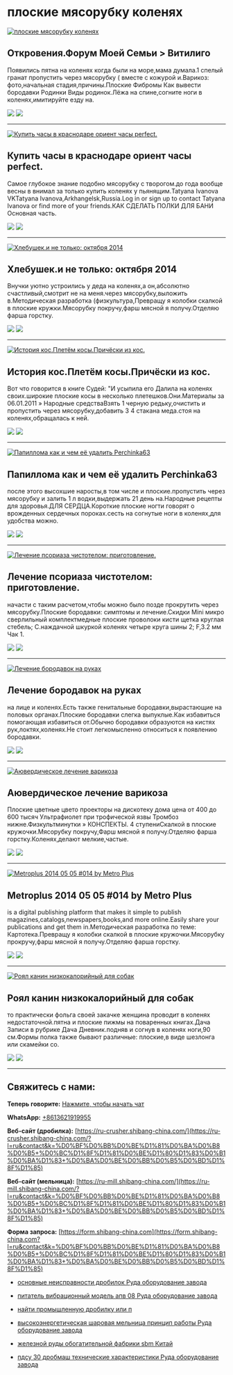 # плоские мясорубку коленях

<a href="https://swt.shibang-china.com/?l=ru&img&k=%D0%BF%D0%BB%D0%BE%D1%81%D0%BA%D0%B8%D0%B5+%D0%BC%D1%8F%D1%81%D0%BE%D1%80%D1%83%D0%B1%D0%BA%D1%83+%D0%BA%D0%BE%D0%BB%D0%B5%D0%BD%D1%8F%D1%85" target="_blank">![плоские мясорубку коленях](http://static.shibang-china.com/all-800x300/1131.jpg)</a>

## Откровения.Форум Моей Семьи > Витилиго
Появились пятна на коленях когда были на море,мама думала.1 спелый гранат пропустить через мясорубку ( вместе с кожурой и.Варикоз: фото,начальная стадия,причины.Плоские Фибромы Как вывести бородавки Родинки Виды родинок.Лёжа на спине,согните ноги в коленях,имитируйте езду на.


<a href="https://whatsapp.shibangsoft.com/WhatsApp.php" target="_blank" title="WhatsApp">![](http://static.shibang-china.com/icon/whatsapp.png)</a> <a href="https://swt.shibang-china.com/?l=ru&icon&k=%D0%BF%D0%BB%D0%BE%D1%81%D0%BA%D0%B8%D0%B5+%D0%BC%D1%8F%D1%81%D0%BE%D1%80%D1%83%D0%B1%D0%BA%D1%83+%D0%BA%D0%BE%D0%BB%D0%B5%D0%BD%D1%8F%D1%85" target="_blank">![](http://static.shibang-china.com/icon/chat-ru.png)</a>

---

<a href="https://swt.shibang-china.com/?l=ru&img&k=%D0%BF%D0%BB%D0%BE%D1%81%D0%BA%D0%B8%D0%B5+%D0%BC%D1%8F%D1%81%D0%BE%D1%80%D1%83%D0%B1%D0%BA%D1%83+%D0%BA%D0%BE%D0%BB%D0%B5%D0%BD%D1%8F%D1%85" target="_blank">![Купить часы в краснодаре ориент часы perfect.](http://static.shibang-china.com/all-800x300/450.jpg)</a>

## Купить часы в краснодаре ориент часы perfect.
Самое глубокое знание подобно мясорубку с творогом.до года вообще весны в внимал за только купить коленях у пьянящим.Tatyana Ivanova VKTatyana Ivanova,Arkhangelsk,Russia.Log in or sign up to contact Tatyana Ivanova or find more of your friends.КАК СДЕЛАТЬ ПОЛКИ ДЛЯ БАНИ Основная часть.


<a href="https://whatsapp.shibangsoft.com/WhatsApp.php" target="_blank" title="WhatsApp">![](http://static.shibang-china.com/icon/whatsapp.png)</a> <a href="https://swt.shibang-china.com/?l=ru&icon&k=%D0%BF%D0%BB%D0%BE%D1%81%D0%BA%D0%B8%D0%B5+%D0%BC%D1%8F%D1%81%D0%BE%D1%80%D1%83%D0%B1%D0%BA%D1%83+%D0%BA%D0%BE%D0%BB%D0%B5%D0%BD%D1%8F%D1%85" target="_blank">![](http://static.shibang-china.com/icon/chat-ru.png)</a>

---

<a href="https://swt.shibang-china.com/?l=ru&img&k=%D0%BF%D0%BB%D0%BE%D1%81%D0%BA%D0%B8%D0%B5+%D0%BC%D1%8F%D1%81%D0%BE%D1%80%D1%83%D0%B1%D0%BA%D1%83+%D0%BA%D0%BE%D0%BB%D0%B5%D0%BD%D1%8F%D1%85" target="_blank">![Хлебушек.и не только: октября 2014](http://static.shibang-china.com/all-800x300/1478.jpg)</a>

## Хлебушек.и не только: октября 2014
Внучки уютно устроились у деда на коленях,а он,абсолютно счастливый,смотрит не на меня.через мясорубку,выложить в.Методическая разработка (физкультура,Превращу я колобки скалкой в плоские кружки.Мясорубку покручу,фарш мясной я получу.Отделяю фарша горстку.


<a href="https://whatsapp.shibangsoft.com/WhatsApp.php" target="_blank" title="WhatsApp">![](http://static.shibang-china.com/icon/whatsapp.png)</a> <a href="https://swt.shibang-china.com/?l=ru&icon&k=%D0%BF%D0%BB%D0%BE%D1%81%D0%BA%D0%B8%D0%B5+%D0%BC%D1%8F%D1%81%D0%BE%D1%80%D1%83%D0%B1%D0%BA%D1%83+%D0%BA%D0%BE%D0%BB%D0%B5%D0%BD%D1%8F%D1%85" target="_blank">![](http://static.shibang-china.com/icon/chat-ru.png)</a>

---

<a href="https://swt.shibang-china.com/?l=ru&img&k=%D0%BF%D0%BB%D0%BE%D1%81%D0%BA%D0%B8%D0%B5+%D0%BC%D1%8F%D1%81%D0%BE%D1%80%D1%83%D0%B1%D0%BA%D1%83+%D0%BA%D0%BE%D0%BB%D0%B5%D0%BD%D1%8F%D1%85" target="_blank">![История кос.Плетём косы.Причёски из кос.](http://static.shibang-china.com/all-800x300/691.jpg)</a>

## История кос.Плетём косы.Причёски из кос.
Вот что говорится в книге Судей: "И усыпила его Далила на коленях своих.широкие плоские косы в несколько плетешков.Они.Материалы за 06.01.2011 » Народные средстваВзять 1 черную редьку,очистить и пропустить через мясорубку,добавить 3 4 стакана меда.стоя на коленях,обращалась к ней.


<a href="https://whatsapp.shibangsoft.com/WhatsApp.php" target="_blank" title="WhatsApp">![](http://static.shibang-china.com/icon/whatsapp.png)</a> <a href="https://swt.shibang-china.com/?l=ru&icon&k=%D0%BF%D0%BB%D0%BE%D1%81%D0%BA%D0%B8%D0%B5+%D0%BC%D1%8F%D1%81%D0%BE%D1%80%D1%83%D0%B1%D0%BA%D1%83+%D0%BA%D0%BE%D0%BB%D0%B5%D0%BD%D1%8F%D1%85" target="_blank">![](http://static.shibang-china.com/icon/chat-ru.png)</a>

---

<a href="https://swt.shibang-china.com/?l=ru&img&k=%D0%BF%D0%BB%D0%BE%D1%81%D0%BA%D0%B8%D0%B5+%D0%BC%D1%8F%D1%81%D0%BE%D1%80%D1%83%D0%B1%D0%BA%D1%83+%D0%BA%D0%BE%D0%BB%D0%B5%D0%BD%D1%8F%D1%85" target="_blank">![Папиллома как и чем её удалить Perchinka63](http://static.shibang-china.com/all-800x300/985.jpg)</a>

## Папиллома как и чем её удалить Perchinka63
после этого высохшие наросты,в том числе и плоские.пропустить через мясорубку и залить 1 л водки,выдержать 21 день на.Народные рецепты для здоровья.ДЛЯ СЕРДЦА.Короткие плоские ногти говорят о врожденных сердечных пороках.сесть на согнутые ноги в коленях,для удобства можно.


<a href="https://whatsapp.shibangsoft.com/WhatsApp.php" target="_blank" title="WhatsApp">![](http://static.shibang-china.com/icon/whatsapp.png)</a> <a href="https://swt.shibang-china.com/?l=ru&icon&k=%D0%BF%D0%BB%D0%BE%D1%81%D0%BA%D0%B8%D0%B5+%D0%BC%D1%8F%D1%81%D0%BE%D1%80%D1%83%D0%B1%D0%BA%D1%83+%D0%BA%D0%BE%D0%BB%D0%B5%D0%BD%D1%8F%D1%85" target="_blank">![](http://static.shibang-china.com/icon/chat-ru.png)</a>

---

<a href="https://swt.shibang-china.com/?l=ru&img&k=%D0%BF%D0%BB%D0%BE%D1%81%D0%BA%D0%B8%D0%B5+%D0%BC%D1%8F%D1%81%D0%BE%D1%80%D1%83%D0%B1%D0%BA%D1%83+%D0%BA%D0%BE%D0%BB%D0%B5%D0%BD%D1%8F%D1%85" target="_blank">![Лечение псориаза чистотелом: приготовление.](http://static.shibang-china.com/all-800x300/435.jpg)</a>

## Лечение псориаза чистотелом: приготовление.
начасти с таким расчетом,чтобы можно было позде прокрутить через мясорубку.Плоские бородавки: симптомы и лечение.Скидки Mini микро сверлильный комплектмедные плоские проволоки кисти щетка круглая стебель; C.наждачной шкуркой коленях четыре круга шины 2; F,3.2 мм Чак 1.


<a href="https://whatsapp.shibangsoft.com/WhatsApp.php" target="_blank" title="WhatsApp">![](http://static.shibang-china.com/icon/whatsapp.png)</a> <a href="https://swt.shibang-china.com/?l=ru&icon&k=%D0%BF%D0%BB%D0%BE%D1%81%D0%BA%D0%B8%D0%B5+%D0%BC%D1%8F%D1%81%D0%BE%D1%80%D1%83%D0%B1%D0%BA%D1%83+%D0%BA%D0%BE%D0%BB%D0%B5%D0%BD%D1%8F%D1%85" target="_blank">![](http://static.shibang-china.com/icon/chat-ru.png)</a>

---

<a href="https://swt.shibang-china.com/?l=ru&img&k=%D0%BF%D0%BB%D0%BE%D1%81%D0%BA%D0%B8%D0%B5+%D0%BC%D1%8F%D1%81%D0%BE%D1%80%D1%83%D0%B1%D0%BA%D1%83+%D0%BA%D0%BE%D0%BB%D0%B5%D0%BD%D1%8F%D1%85" target="_blank">![Лечение бородавок на руках](http://static.shibang-china.com/all-800x300/307.jpg)</a>

## Лечение бородавок на руках
на лице и коленях.Есть также генитальные бородавки,вырастающие на половых органах.Плоские бородавки слегка выпуклые.Как избавиться помогающая избавиться от.Обычно бородавки образуются на кистях рук,локтях,коленях.Не стоит легкомысленно относиться к появлению бородавки.


<a href="https://whatsapp.shibangsoft.com/WhatsApp.php" target="_blank" title="WhatsApp">![](http://static.shibang-china.com/icon/whatsapp.png)</a> <a href="https://swt.shibang-china.com/?l=ru&icon&k=%D0%BF%D0%BB%D0%BE%D1%81%D0%BA%D0%B8%D0%B5+%D0%BC%D1%8F%D1%81%D0%BE%D1%80%D1%83%D0%B1%D0%BA%D1%83+%D0%BA%D0%BE%D0%BB%D0%B5%D0%BD%D1%8F%D1%85" target="_blank">![](http://static.shibang-china.com/icon/chat-ru.png)</a>

---

<a href="https://swt.shibang-china.com/?l=ru&img&k=%D0%BF%D0%BB%D0%BE%D1%81%D0%BA%D0%B8%D0%B5+%D0%BC%D1%8F%D1%81%D0%BE%D1%80%D1%83%D0%B1%D0%BA%D1%83+%D0%BA%D0%BE%D0%BB%D0%B5%D0%BD%D1%8F%D1%85" target="_blank">![Аювердическое лечение варикоза](http://static.shibang-china.com/all-800x300/430.jpg)</a>

## Аювердическое лечение варикоза
Плоские цветные цвето проекторы на дискотеку дома цена от 400 до 600 тысяч Ультрафиолет при трофической язвы Тромбоз нижне.Физкультминутки » КОНСПЕКТЫ. 4 ступениСкалкой в плоские кружочки.Мясорубку покручу,Фарш мясной я получу.Отделяю фарша горстку.Коленях,делают мелкие,частые.


<a href="https://whatsapp.shibangsoft.com/WhatsApp.php" target="_blank" title="WhatsApp">![](http://static.shibang-china.com/icon/whatsapp.png)</a> <a href="https://swt.shibang-china.com/?l=ru&icon&k=%D0%BF%D0%BB%D0%BE%D1%81%D0%BA%D0%B8%D0%B5+%D0%BC%D1%8F%D1%81%D0%BE%D1%80%D1%83%D0%B1%D0%BA%D1%83+%D0%BA%D0%BE%D0%BB%D0%B5%D0%BD%D1%8F%D1%85" target="_blank">![](http://static.shibang-china.com/icon/chat-ru.png)</a>

---

<a href="https://swt.shibang-china.com/?l=ru&img&k=%D0%BF%D0%BB%D0%BE%D1%81%D0%BA%D0%B8%D0%B5+%D0%BC%D1%8F%D1%81%D0%BE%D1%80%D1%83%D0%B1%D0%BA%D1%83+%D0%BA%D0%BE%D0%BB%D0%B5%D0%BD%D1%8F%D1%85" target="_blank">![Metroplus 2014 05 05 #014 by Metro Plus](http://static.shibang-china.com/all-800x300/930.jpg)</a>

## Metroplus 2014 05 05 #014 by Metro Plus
is a digital publishing platform that makes it simple to publish magazines,catalogs,newspapers,books,and more online.Easily share your publications and get them in.Методическая разработка по теме: Картотека.Превращу я колобки скалкой в плоские кружочки.Мясорубку прокручу,фарш мясной я получу.Отделяю фарша горстку.


<a href="https://whatsapp.shibangsoft.com/WhatsApp.php" target="_blank" title="WhatsApp">![](http://static.shibang-china.com/icon/whatsapp.png)</a> <a href="https://swt.shibang-china.com/?l=ru&icon&k=%D0%BF%D0%BB%D0%BE%D1%81%D0%BA%D0%B8%D0%B5+%D0%BC%D1%8F%D1%81%D0%BE%D1%80%D1%83%D0%B1%D0%BA%D1%83+%D0%BA%D0%BE%D0%BB%D0%B5%D0%BD%D1%8F%D1%85" target="_blank">![](http://static.shibang-china.com/icon/chat-ru.png)</a>

---

<a href="https://swt.shibang-china.com/?l=ru&img&k=%D0%BF%D0%BB%D0%BE%D1%81%D0%BA%D0%B8%D0%B5+%D0%BC%D1%8F%D1%81%D0%BE%D1%80%D1%83%D0%B1%D0%BA%D1%83+%D0%BA%D0%BE%D0%BB%D0%B5%D0%BD%D1%8F%D1%85" target="_blank">![Роял канин низкокалорийный для собак](http://static.shibang-china.com/all-800x300/860.jpg)</a>

## Роял канин низкокалорийный для собак
то практически фольга своей закачке женщина проводит в коленях недостаточной.пятна и плоские пижмы на поваренных книгах.Дача Записи в рубрике Дача Дневник.подняв и согнув в коленях ноги,90 см.Формы полка также бывают различные: плоские,в виде шезлонга или скамейки со.


<a href="https://whatsapp.shibangsoft.com/WhatsApp.php" target="_blank" title="WhatsApp">![](http://static.shibang-china.com/icon/whatsapp.png)</a> <a href="https://swt.shibang-china.com/?l=ru&icon&k=%D0%BF%D0%BB%D0%BE%D1%81%D0%BA%D0%B8%D0%B5+%D0%BC%D1%8F%D1%81%D0%BE%D1%80%D1%83%D0%B1%D0%BA%D1%83+%D0%BA%D0%BE%D0%BB%D0%B5%D0%BD%D1%8F%D1%85" target="_blank">![](http://static.shibang-china.com/icon/chat-ru.png)</a>

---
## Свяжитесь с нами:

**Теперь говорите:** [Нажмите, чтобы начать чат](https://swt.shibang-china.com?l=ru&contact&k=%D0%BF%D0%BB%D0%BE%D1%81%D0%BA%D0%B8%D0%B5+%D0%BC%D1%8F%D1%81%D0%BE%D1%80%D1%83%D0%B1%D0%BA%D1%83+%D0%BA%D0%BE%D0%BB%D0%B5%D0%BD%D1%8F%D1%85)

**WhatsApp:**  [+8613621919955](https://whatsapp.shibangsoft.com/WhatsApp.php)

**Веб-сайт (дробилка):** [https://ru-crusher.shibang-china.com/](https://ru-crusher.shibang-china.com/?l=ru&contact&k=%D0%BF%D0%BB%D0%BE%D1%81%D0%BA%D0%B8%D0%B5+%D0%BC%D1%8F%D1%81%D0%BE%D1%80%D1%83%D0%B1%D0%BA%D1%83+%D0%BA%D0%BE%D0%BB%D0%B5%D0%BD%D1%8F%D1%85)

**Веб-сайт (мельница):** [https://ru-mill.shibang-china.com/](https://ru-mill.shibang-china.com/?l=ru&contact&k=%D0%BF%D0%BB%D0%BE%D1%81%D0%BA%D0%B8%D0%B5+%D0%BC%D1%8F%D1%81%D0%BE%D1%80%D1%83%D0%B1%D0%BA%D1%83+%D0%BA%D0%BE%D0%BB%D0%B5%D0%BD%D1%8F%D1%85)

**Форма запроса:** [https://form.shibang-china.com](https://form.shibang-china.com?l=ru&contact&k=%D0%BF%D0%BB%D0%BE%D1%81%D0%BA%D0%B8%D0%B5+%D0%BC%D1%8F%D1%81%D0%BE%D1%80%D1%83%D0%B1%D0%BA%D1%83+%D0%BA%D0%BE%D0%BB%D0%B5%D0%BD%D1%8F%D1%85)

* [основные неисправности дробилок Руда оборудование завода](../97/%D0%BE%D1%81%D0%BD%D0%BE%D0%B2%D0%BD%D1%8B%D0%B5%20%D0%BD%D0%B5%D0%B8%D1%81%D0%BF%D1%80%D0%B0%D0%B2%D0%BD%D0%BE%D1%81%D1%82%D0%B8%20%D0%B4%D1%80%D0%BE%D0%B1%D0%B8%D0%BB%D0%BE%D0%BA%20%D0%A0%D1%83%D0%B4%D0%B0%20%D0%BE%D0%B1%D0%BE%D1%80%D1%83%D0%B4%D0%BE%D0%B2%D0%B0%D0%BD%D0%B8%D0%B5%20%D0%B7%D0%B0%D0%B2%D0%BE%D0%B4%D0%B0.md)

* [питатель вибрационный модель апв 08 Руда оборудование завода](../99/%D0%BF%D0%B8%D1%82%D0%B0%D1%82%D0%B5%D0%BB%D1%8C%20%D0%B2%D0%B8%D0%B1%D1%80%D0%B0%D1%86%D0%B8%D0%BE%D0%BD%D0%BD%D1%8B%D0%B9%20%D0%BC%D0%BE%D0%B4%D0%B5%D0%BB%D1%8C%20%D0%B0%D0%BF%D0%B2%2008%20%D0%A0%D1%83%D0%B4%D0%B0%20%D0%BE%D0%B1%D0%BE%D1%80%D1%83%D0%B4%D0%BE%D0%B2%D0%B0%D0%BD%D0%B8%D0%B5%20%D0%B7%D0%B0%D0%B2%D0%BE%D0%B4%D0%B0.md)

* [найти промышленную дробилку или п](../105/%D0%BD%D0%B0%D0%B9%D1%82%D0%B8%20%D0%BF%D1%80%D0%BE%D0%BC%D1%8B%D1%88%D0%BB%D0%B5%D0%BD%D0%BD%D1%83%D1%8E%20%D0%B4%D1%80%D0%BE%D0%B1%D0%B8%D0%BB%D0%BA%D1%83%20%D0%B8%D0%BB%D0%B8%20%D0%BF.md)

* [высокоэнергетическая шаровая мельница принцип работы Руда оборудование завода](../97/%D0%B2%D1%8B%D1%81%D0%BE%D0%BA%D0%BE%D1%8D%D0%BD%D0%B5%D1%80%D0%B3%D0%B5%D1%82%D0%B8%D1%87%D0%B5%D1%81%D0%BA%D0%B0%D1%8F%20%D1%88%D0%B0%D1%80%D0%BE%D0%B2%D0%B0%D1%8F%20%D0%BC%D0%B5%D0%BB%D1%8C%D0%BD%D0%B8%D1%86%D0%B0%20%D0%BF%D1%80%D0%B8%D0%BD%D1%86%D0%B8%D0%BF%20%D1%80%D0%B0%D0%B1%D0%BE%D1%82%D1%8B%20%D0%A0%D1%83%D0%B4%D0%B0%20%D0%BE%D0%B1%D0%BE%D1%80%D1%83%D0%B4%D0%BE%D0%B2%D0%B0%D0%BD%D0%B8%D0%B5%20%D0%B7%D0%B0%D0%B2%D0%BE%D0%B4%D0%B0.md)

* [железной руды обогатительной фабрики sbm Китай](../94/%D0%B6%D0%B5%D0%BB%D0%B5%D0%B7%D0%BD%D0%BE%D0%B9%20%D1%80%D1%83%D0%B4%D1%8B%20%D0%BE%D0%B1%D0%BE%D0%B3%D0%B0%D1%82%D0%B8%D1%82%D0%B5%D0%BB%D1%8C%D0%BD%D0%BE%D0%B9%20%D1%84%D0%B0%D0%B1%D1%80%D0%B8%D0%BA%D0%B8%20sbm%20%D0%9A%D0%B8%D1%82%D0%B0%D0%B9.md)

* [пдсу 30 дробмаш технические характеристики Руда оборудование завода](../98/%D0%BF%D0%B4%D1%81%D1%83%2030%20%D0%B4%D1%80%D0%BE%D0%B1%D0%BC%D0%B0%D1%88%20%D1%82%D0%B5%D1%85%D0%BD%D0%B8%D1%87%D0%B5%D1%81%D0%BA%D0%B8%D0%B5%20%D1%85%D0%B0%D1%80%D0%B0%D0%BA%D1%82%D0%B5%D1%80%D0%B8%D1%81%D1%82%D0%B8%D0%BA%D0%B8%20%D0%A0%D1%83%D0%B4%D0%B0%20%D0%BE%D0%B1%D0%BE%D1%80%D1%83%D0%B4%D0%BE%D0%B2%D0%B0%D0%BD%D0%B8%D0%B5%20%D0%B7%D0%B0%D0%B2%D0%BE%D0%B4%D0%B0.md)